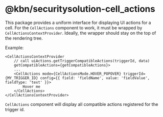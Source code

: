 # @kbn/securitysolution-cell_actions

This package provides a uniform interface for displaying UI actions for a cell.
For the `CellActions` component to work, it must be wrapped by `CellActionsContextProvider`. Ideally, the wrapper should stay on the top of the rendering tree.

Example:
```JSX
<CellActionsContextProvider
    // call uiActions.getTriggerCompatibleActions(triggerId, data)
    getCompatibleActions={getCompatibleActions}>
    ...
    <CellActions mode={CellActionsMode.HOVER_POPOVER} triggerId={MY_TRIGGER_ID} config={{ field: 'fieldName', value: 'fieldValue', fieldType: 'text' }}>
        Hover me
    </CellActions>
</CellActionsContextProvider>

```

`CellActions` component will display all compatible actions registered for the trigger id.